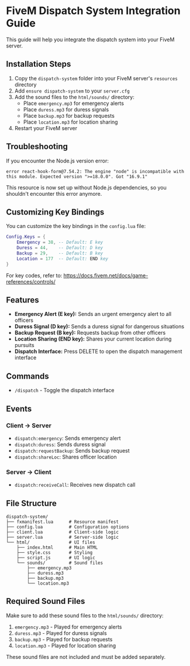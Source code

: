 
# FiveM Dispatch System Integration Guide

This guide will help you integrate the dispatch system into your FiveM server.

## Installation Steps

1. Copy the `dispatch-system` folder into your FiveM server's `resources` directory
2. Add `ensure dispatch-system` to your `server.cfg`
3. Add the sound files to the `html/sounds/` directory:
   - Place `emergency.mp3` for emergency alerts
   - Place `duress.mp3` for duress signals  
   - Place `backup.mp3` for backup requests
   - Place `location.mp3` for location sharing
4. Restart your FiveM server

## Troubleshooting

If you encounter the Node.js version error:
```
error react-hook-form@7.54.2: The engine "node" is incompatible with this module. Expected version ">=18.0.0". Got "16.9.1"
```

This resource is now set up without Node.js dependencies, so you shouldn't encounter this error anymore.

## Customizing Key Bindings

You can customize the key bindings in the `config.lua` file:

```lua
Config.Keys = {
    Emergency = 38, -- Default: E key
    Duress = 44,    -- Default: D key
    Backup = 29,    -- Default: B key
    Location = 177  -- Default: END key
}
```

For key codes, refer to: https://docs.fivem.net/docs/game-references/controls/

## Features

- **Emergency Alert (E key):** Sends an urgent emergency alert to all officers
- **Duress Signal (D key):** Sends a duress signal for dangerous situations
- **Backup Request (B key):** Requests backup from other officers
- **Location Sharing (END key):** Shares your current location during pursuits
- **Dispatch Interface:** Press DELETE to open the dispatch management interface

## Commands

- `/dispatch` - Toggle the dispatch interface

## Events

### Client -> Server
- `dispatch:emergency`: Sends emergency alert
- `dispatch:duress`: Sends duress signal
- `dispatch:requestBackup`: Sends backup request
- `dispatch:shareLoc`: Shares officer location

### Server -> Client
- `dispatch:receiveCall`: Receives new dispatch call

## File Structure
```
dispatch-system/
├── fxmanifest.lua      # Resource manifest
├── config.lua          # Configuration options
├── client.lua          # Client-side logic
├── server.lua          # Server-side logic
└── html/               # UI files
    ├── index.html      # Main HTML
    ├── style.css       # Styling
    ├── script.js       # UI logic
    └── sounds/         # Sound files
        ├── emergency.mp3
        ├── duress.mp3
        ├── backup.mp3
        └── location.mp3
```

## Required Sound Files

Make sure to add these sound files to the `html/sounds/` directory:
1. `emergency.mp3` - Played for emergency alerts
2. `duress.mp3` - Played for duress signals
3. `backup.mp3` - Played for backup requests
4. `location.mp3` - Played for location sharing

These sound files are not included and must be added separately.
